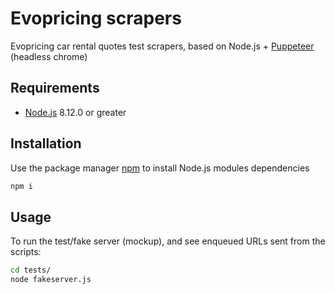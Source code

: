 # Evopricing scrapers

Evopricing car rental quotes test scrapers, based on Node.js + [Puppeteer](https://github.com/GoogleChrome/puppeteer) (headless chrome)

## Requirements
* [Node.js](https://nodejs.org/en/download/) 8.12.0 or greater

## Installation

Use the package manager [npm](https://www.npmjs.com/) to install Node.js modules dependencies

```bash
npm i
```

## Usage

To run the test/fake server (mockup), and see enqueued URLs sent from the scripts:

```bash
cd tests/
node fakeserver.js
```
